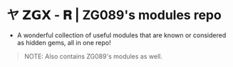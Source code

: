 # ヤ 𝗭𝗚𝗫 - 𝐑 | ZG089's modules repo

- A wonderful collection of useful modules that are known or considered as hidden gems, all in one repo!
> NOTE: Also contains ZG089's modules as well.
